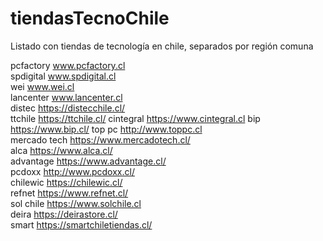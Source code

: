 # tiendasTecnoChile

Listado con tiendas de tecnología en chile, separados por región comuna

pcfactory www.pcfactory.cl   
spdigital www.spdigital.cl   
wei www.wei.cl   
lancenter www.lancenter.cl   
distec https://distecchile.cl/   
ttchile https://ttchile.cl/ 
cintegral https://www.cintegral.cl 
bip https://www.bip.cl/ 
top pc http://www.toppc.cl  
mercado tech https://www.mercadotech.cl/   
alca https://www.alca.cl/   
advantage https://www.advantage.cl/   
pcdoxx http://www.pcdoxx.cl/   
chilewic https://chilewic.cl/   
refnet https://www.refnet.cl/   
sol chile https://www.solchile.cl   
deira https://deirastore.cl/   
smart https://smartchiletiendas.cl/   

